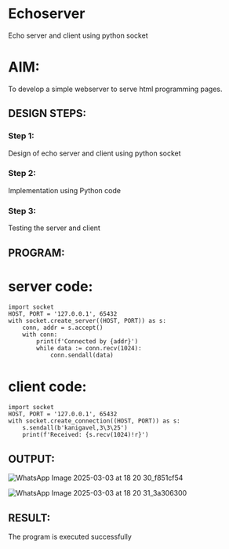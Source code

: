 # Echoserver
Echo server and client using python socket

# AIM:

To develop a simple webserver to serve html programming pages.

## DESIGN STEPS:

### Step 1:

Design of echo server and client using python socket

### Step 2:

Implementation using Python code

### Step 3:

Testing the server and client 

## PROGRAM:
# server code:
```
import socket
HOST, PORT = '127.0.0.1', 65432
with socket.create_server((HOST, PORT)) as s:
    conn, addr = s.accept()
    with conn:
        print(f'Connected by {addr}')
        while data := conn.recv(1024):
            conn.sendall(data)
```
# client code:
```
import socket
HOST, PORT = '127.0.0.1', 65432
with socket.create_connection((HOST, PORT)) as s:
    s.sendall(b'kanigavel,3\3\25')
    print(f'Received: {s.recv(1024)!r}')
```

## OUTPUT:
![WhatsApp Image 2025-03-03 at 18 20 30_f851cf54](https://github.com/user-attachments/assets/7fa3ada5-52ee-459e-9fdb-1a8073f297f2)

![WhatsApp Image 2025-03-03 at 18 20 31_3a306300](https://github.com/user-attachments/assets/586cbd8d-73e3-4250-9236-04d690b48c80)


## RESULT:
The program is executed successfully
